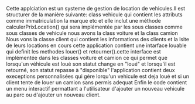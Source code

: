 Cette applciation est un systeme de gestion de location de vehicules.Il est structurer de la manière suivante:
class vehicule qui contient les attributs comme immatriculation la marque etc et elle inclut une méthode calculerPrixLocation() qui sera implémentée par les sous classes
comme sous classes de vehicule nous avons la class voiture et la class camion
Nous vons la classe client qui contient les informations des clients et la lsite de leurs locations en cours
cette application contient une intarface louable qui definit les methodes louer() et retourner().cette interface est implémentée dans les classes voiture et camion ce qui permet que lorsqu'un véhicule est loué son statut change en "loué" et lorsqu'il est retourné, son statut repasse à "disponible"
l'application contient deux execeptions personnalisées qui gére lorqu'un vehicule est deja loué et si un client tente de louer un camion sans permis adequat
Enfin le code contient un menu interactif permattant a l'utilisateur d'ajouter un nouveau vehicule au parc ou d'ajouter un nouveau client.
